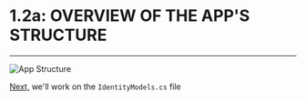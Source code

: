 # 1.2a: OVERVIEW OF THE APP'S STRUCTURE
---
![App Structure](/assets/1.4-A.png)

<!-- TODO: Explain more? -->

[Next,](/2-IdentityModel/2.0-IdentityModel.md) we'll work on the `IdentityModels.cs` file